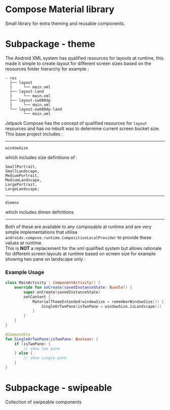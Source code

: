 # Compose Material library

Small library for extra theming and reusable components.

# Subpackage - theme

The Android XML system has qualified resources for layouts at runtime, this made it simple
to create layout for different screen sizes based on the resources folder hierarchy for example :

```
- res
  ├── layout
  ├     └── main.xml
  ├── layout-land
  ├     └── main.xml
  ├── layout-sw600dp
  ├     └── main.xml
  └── layout-sw600dp-land
        └── main.xml
```

Jetpack Compose has the concept of qualified resources for `layout` resources and has no inbuilt
was to determine current screen bucket size. This base project includes :

---

`windowSize`

which includes size definitions of :

    SmallPortrait,
    SmallLandscape,
    MediumPortrait,
    MediumLandscape,
    LargePortrait,
    LargeLandscape;

---

`dimens`

which includes dimen definitions

---

Both of these are available to any composable at runtime and are very simple implementations that
utilise `androidx.compose.runtime.CompositionLocalProvider` to provide these values at runtime.  
This is **NOT** a replacement for the xml qualified system but allows rationale for different screen
layouts at runtime based on screen size for example showing two pane on landscape only :

### Example Usage

```kotlin
class MainActivity : ComponentActivity() {
    override fun onCreate(savedInstanceState: Bundle?) {
        super.onCreate(savedInstanceState)
        setContent {
            MaterialThemeExtended(windowSize = rememberWindowSize()) {
                SingleOrTwoPane(isTwoPane = windowSize.isLandscape())
            }
        }
    }
}

@Composable
fun SingleOrTwoPane(isTwoPane: Boolean) {
    if (isTwoPane) {
        // show two pane
    } else {
        // show single pane
    }
}
```

# Subpackage - swipeable

Collection of swipeable components
